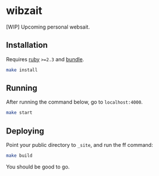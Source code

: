 # wibzait
[WIP] Upcoming personal websait.

## Installation
Requires [ruby](https://rvm.io) `>=2.3` and [bundle](http://bundler.io/).
```bash
make install
```

## Running
After running the command below, go to `localhost:4000`.
```bash
make start
```

## Deploying
Point your public directory to `_site`, and run the ff command:
```bash
make build
```
You should be good to go.